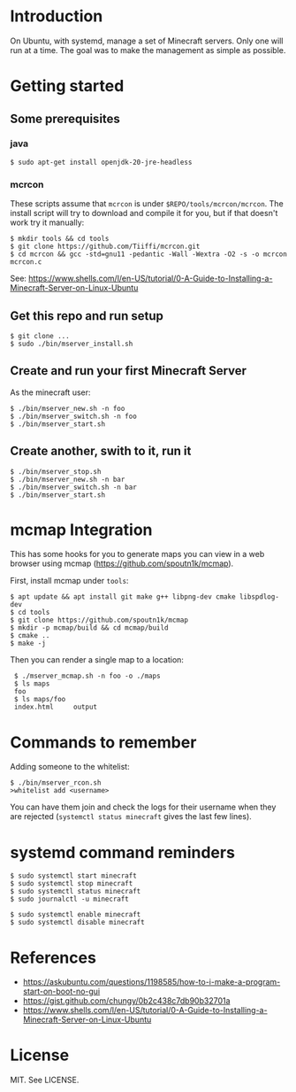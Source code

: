 # Introduction

On Ubuntu, with systemd, manage a set of Minecraft servers.  Only one
will run at a time.  The goal was to make the management as simple as
possible.

# Getting started

## Some prerequisites

### java

    $ sudo apt-get install openjdk-20-jre-headless

### mcrcon

These scripts assume that `mcrcon` is under
`$REPO/tools/mcrcon/mcrcon`.  The install script will try to download
and compile it for you, but if that doesn't work try it manually:

    $ mkdir tools && cd tools
    $ git clone https://github.com/Tiiffi/mcrcon.git
    $ cd mcrcon && gcc -std=gnu11 -pedantic -Wall -Wextra -O2 -s -o mcrcon mcrcon.c

See: https://www.shells.com/l/en-US/tutorial/0-A-Guide-to-Installing-a-Minecraft-Server-on-Linux-Ubuntu

## Get this repo and run setup

    $ git clone ...
    $ sudo ./bin/mserver_install.sh

## Create and run your first Minecraft Server

As the minecraft user:

    $ ./bin/mserver_new.sh -n foo
    $ ./bin/mserver_switch.sh -n foo
    $ ./bin/mserver_start.sh

## Create another, swith to it, run it

    $ ./bin/mserver_stop.sh
    $ ./bin/mserver_new.sh -n bar
    $ ./bin/mserver_switch.sh -n bar
    $ ./bin/mserver_start.sh

# mcmap Integration

This has some hooks for you to generate maps you can view in a web browser using mcmap (https://github.com/spoutn1k/mcmap).

First, install mcmap under `tools`:

    $ apt update && apt install git make g++ libpng-dev cmake libspdlog-dev
    $ cd tools
    $ git clone https://github.com/spoutn1k/mcmap
    $ mkdir -p mcmap/build && cd mcmap/build
    $ cmake ..
    $ make -j

Then you can render a single map to a location:

     $ ./mserver_mcmap.sh -n foo -o ./maps
     $ ls maps
     foo
     $ ls maps/foo
     index.html     output


# Commands to remember

Adding someone to the whitelist:

    $ ./bin/mserver_rcon.sh
    >whitelist add <username>

You can have them join and check the logs for their username when they
are rejected (`systemctl status minecraft` gives the last few lines).

# systemd command reminders
    $ sudo systemctl start minecraft
    $ sudo systemctl stop minecraft
    $ sudo systemctl status minecraft
    $ sudo journalctl -u minecraft

    $ sudo systemctl enable minecraft
    $ sudo systemctl disable minecraft

# References

* https://askubuntu.com/questions/1198585/how-to-i-make-a-program-start-on-boot-no-gui
* https://gist.github.com/chungy/0b2c438c7db90b32701a
* https://www.shells.com/l/en-US/tutorial/0-A-Guide-to-Installing-a-Minecraft-Server-on-Linux-Ubuntu

# License

MIT.  See LICENSE.
